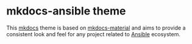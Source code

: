 # mkdocs-ansible theme

This [mkdocs](https://www.mkdocs.org/) theme is based on [mkdocs-material](https://squidfunk.github.io/mkdocs-material/) and aims to provide a consistent
look and feel for any project related to [Ansible](https://docs.ansible.com/) ecosystem.

